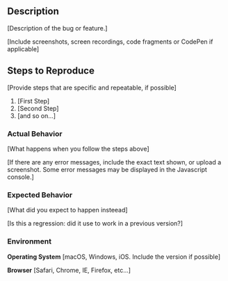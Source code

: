## Description

[Description of the bug or feature.]

[Include screenshots, screen recordings, code fragments or CodePen if applicable]

## Steps to Reproduce

[Provide steps that are specific and repeatable, if possible]

1. [First Step]
2. [Second Step]
3. [and so on...]

### Actual Behavior

[What happens when you follow the steps above]

[If there are any error messages, include the exact text shown,
or upload a screenshot. Some error messages may be displayed in the Javascript console.]

### Expected Behavior

[What did you expect to happen insteead]

[Is this a regression: did it use to work in a previous version?]

### Environment

**Operating System**
[macOS, Windows, iOS. Include the version if possible]

**Browser** [Safari, Chrome, IE, Firefox, etc...]
